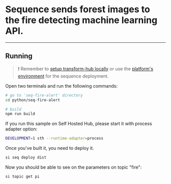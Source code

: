 # Sequence sends forest images to the fire detecting machine learning API.
___


## Running

> ❗ Remember to [setup transform-hub locally](https://docs.scramjet.org/platform/self-hosted-installation) or use the [platform's environment](https://docs.scramjet.org/platform/quick-start) for the sequence deployment.

Open two terminals and run the following commands:


```bash
# go to 'seq-fire-alert' directory
cd python/seq-fire-alert

# build
npm run build
```

If you run this sample on Self Hosted Hub, please start it with process adapter option:

```bash
DEVELOPMENT=1 sth --runtime-adapter=process
```

Once you've built it, you need to deploy it.

```bash
si seq deploy dist
```


Now you should be able to see on the parameters on topic "fire":

```bash
si topic get pi